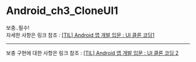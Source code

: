 # Android_ch3_CloneUI1
보충..필수! <br>
자세한 사항은 링크 참조 : [[TIL] Android 앱 개발 입문 : UI 클론 코딩1](https://velog.io/@wiz_hey/TIL-Android-%EC%95%B1-%EA%B0%9C%EB%B0%9C-%EC%9E%85%EB%AC%B8-UI-%ED%81%B4%EB%A1%A0-%EC%BD%94%EB%94%A9-1)
<hr>

보충 구현에 대한 사항은 링크 참조 : [[TIL] Android 앱 개발 입문 : UI 클론 코딩 2](https://velog.io/@wiz_hey/TIL-Android-%EC%95%B1-%EA%B0%9C%EB%B0%9C-%EC%9E%85%EB%AC%B8-UI-%ED%81%B4%EB%A1%A0-%EC%BD%94%EB%94%A9-2)
